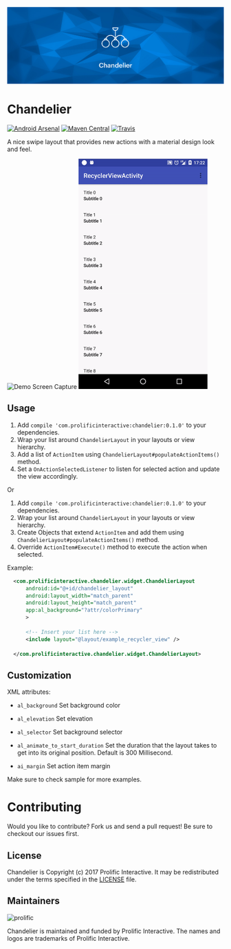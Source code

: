<img src="/images/hero.jpg"/>

Chandelier
==========
[![Android Arsenal](https://img.shields.io/badge/Android%20Arsenal-Chandelier-blue.svg?style=true)](https://android-arsenal.com/details/1/3598) [![Maven Central](https://img.shields.io/maven-central/v/com.prolificinteractive/chandelier.svg?maxAge=2592000)](http://search.maven.org/#search%7Cga%7C1%7Ca%3A%22chandelier%22) [![Travis](https://img.shields.io/travis/prolificinteractive/Chandelier.svg?maxAge=2592000)](https://travis-ci.org/prolificinteractive/Chandelier)

A nice swipe layout that provides new actions with a material design look and feel.

<img src="/images/demo1.gif" alt="Demo Screen Capture" width="300px" />
<img src="/images/demo2.gif" alt="Demo Screen Capture" width="300px" />

Usage
-----

1. Add `compile 'com.prolificinteractive:chandelier:0.1.0'` to your dependencies.
2. Wrap your list around `ChandelierLayout` in your layouts or view hierarchy.
3. Add a list of `ActionItem` using `ChandelierLayout#populateActionItems()` method.
4. Set a `OnActionSelectedListener` to listen for selected action and update the view accordingly.

Or

1. Add `compile 'com.prolificinteractive:chandelier:0.1.0'` to your dependencies.
2. Wrap your list around `ChandelierLayout` in your layouts or view hierarchy.
3. Create Objects that extend `ActionItem` and add them using `ChandelierLayout#populateActionItems()` method.
4. Override `ActionItem#Execute()` method to execute the action when selected.

Example:

```xml
  <com.prolificinteractive.chandelier.widget.ChandelierLayout
      android:id="@+id/chandelier_layout"
      android:layout_width="match_parent"
      android:layout_height="match_parent"
      app:al_background="?attr/colorPrimary"
      >
      
      <!-- Insert your list here -->
      <include layout="@layout/example_recycler_view" />
  
  </com.prolificinteractive.chandelier.widget.ChandelierLayout>
```

Customization
-------------

XML attributes:

- `al_background` Set background color
- `al_elevation` Set elevation 
- `al_selector` Set background selector
- `al_animate_to_start_duration` Set the duration that the layout takes to get into its original position. Default is 300 Millisecond.

- `ai_margin` Set action item margin

Make sure to check sample for more examples.

Contributing
============

Would you like to contribute? Fork us and send a pull request! Be sure to checkout our issues first.

## License

Chandelier is Copyright (c) 2017 Prolific Interactive. It may be redistributed under the terms specified in the [LICENSE] file.

[LICENSE]: /LICENSE

## Maintainers

![prolific](https://s3.amazonaws.com/prolificsitestaging/logos/Prolific_Logo_Full_Color.png)

Chandelier is maintained and funded by Prolific Interactive. The names and logos are trademarks of Prolific Interactive.
